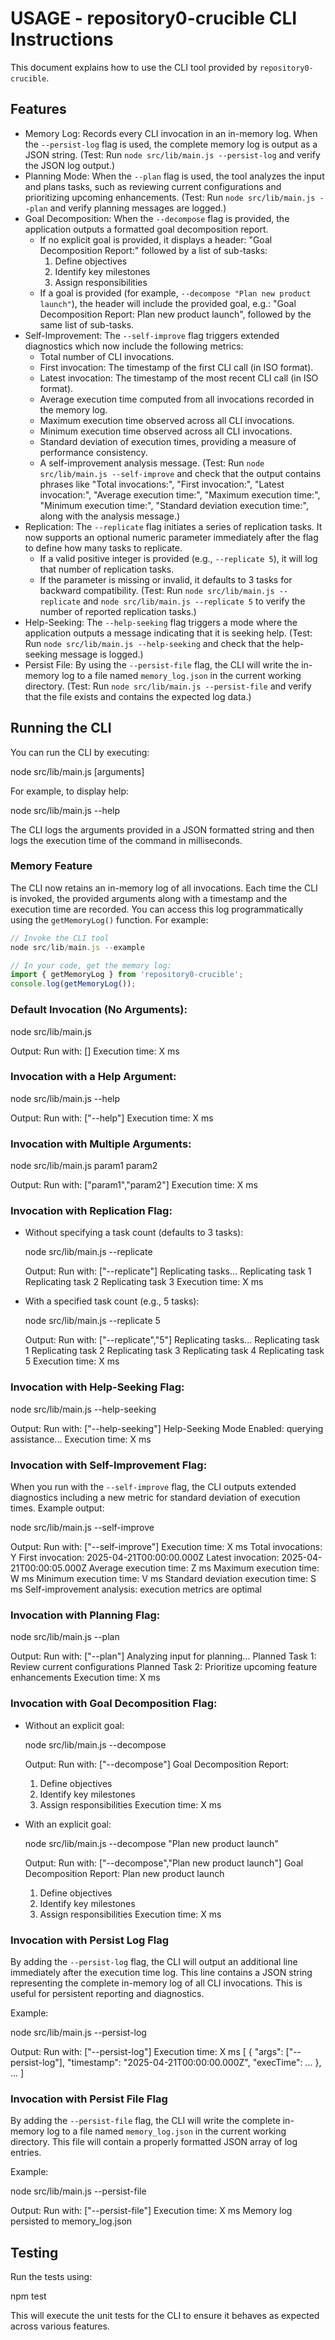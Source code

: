 # USAGE - repository0-crucible CLI Instructions

This document explains how to use the CLI tool provided by `repository0-crucible`.

## Features

- Memory Log: Records every CLI invocation in an in-memory log. When the `--persist-log` flag is used, the complete memory log is output as a JSON string. (Test: Run `node src/lib/main.js --persist-log` and verify the JSON log output.)
- Planning Mode: When the `--plan` flag is used, the tool analyzes the input and plans tasks, such as reviewing current configurations and prioritizing upcoming enhancements. (Test: Run `node src/lib/main.js --plan` and verify planning messages are logged.)
- Goal Decomposition: When the `--decompose` flag is provided, the application outputs a formatted goal decomposition report.
  - If no explicit goal is provided, it displays a header: "Goal Decomposition Report:" followed by a list of sub-tasks:
    1. Define objectives
    2. Identify key milestones
    3. Assign responsibilities
  - If a goal is provided (for example, `--decompose "Plan new product launch"`), the header will include the provided goal, e.g.: "Goal Decomposition Report: Plan new product launch", followed by the same list of sub-tasks.
- Self-Improvement: The `--self-improve` flag triggers extended diagnostics which now include the following metrics:
  - Total number of CLI invocations.
  - First invocation: The timestamp of the first CLI call (in ISO format).
  - Latest invocation: The timestamp of the most recent CLI call (in ISO format).
  - Average execution time computed from all invocations recorded in the memory log.
  - Maximum execution time observed across all CLI invocations.
  - Minimum execution time observed across all CLI invocations.
  - Standard deviation of execution times, providing a measure of performance consistency.
  - A self-improvement analysis message.
  (Test: Run `node src/lib/main.js --self-improve` and check that the output contains phrases like "Total invocations:", "First invocation:", "Latest invocation:", "Average execution time:", "Maximum execution time:", "Minimum execution time:", "Standard deviation execution time:", along with the analysis message.)
- Replication: The `--replicate` flag initiates a series of replication tasks. It now supports an optional numeric parameter immediately after the flag to define how many tasks to replicate.
  - If a valid positive integer is provided (e.g., `--replicate 5`), it will log that number of replication tasks.
  - If the parameter is missing or invalid, it defaults to 3 tasks for backward compatibility.
  (Test: Run `node src/lib/main.js --replicate` and `node src/lib/main.js --replicate 5` to verify the number of reported replication tasks.)
- Help-Seeking: The `--help-seeking` flag triggers a mode where the application outputs a message indicating that it is seeking help. (Test: Run `node src/lib/main.js --help-seeking` and check that the help-seeking message is logged.)
- Persist File: By using the `--persist-file` flag, the CLI will write the in-memory log to a file named `memory_log.json` in the current working directory. (Test: Run `node src/lib/main.js --persist-file` and verify that the file exists and contains the expected log data.)

## Running the CLI

You can run the CLI by executing:

  node src/lib/main.js [arguments]

For example, to display help:

  node src/lib/main.js --help

The CLI logs the arguments provided in a JSON formatted string and then logs the execution time of the command in milliseconds.

### Memory Feature

The CLI now retains an in-memory log of all invocations. Each time the CLI is invoked, the provided arguments along with a timestamp and the execution time are recorded. You can access this log programmatically using the `getMemoryLog()` function. For example:

```js
// Invoke the CLI tool
node src/lib/main.js --example

// In your code, get the memory log:
import { getMemoryLog } from 'repository0-crucible';
console.log(getMemoryLog());
```

### Default Invocation (No Arguments):

  node src/lib/main.js

  Output:
  Run with: []
  Execution time: X ms

### Invocation with a Help Argument:

  node src/lib/main.js --help

  Output:
  Run with: ["--help"]
  Execution time: X ms

### Invocation with Multiple Arguments:

  node src/lib/main.js param1 param2

  Output:
  Run with: ["param1","param2"]
  Execution time: X ms

### Invocation with Replication Flag:

- Without specifying a task count (defaults to 3 tasks):

  node src/lib/main.js --replicate

  Output:
  Run with: ["--replicate"]
  Replicating tasks...
  Replicating task 1
  Replicating task 2
  Replicating task 3
  Execution time: X ms

- With a specified task count (e.g., 5 tasks):

  node src/lib/main.js --replicate 5

  Output:
  Run with: ["--replicate","5"]
  Replicating tasks...
  Replicating task 1
  Replicating task 2
  Replicating task 3
  Replicating task 4
  Replicating task 5
  Execution time: X ms

### Invocation with Help-Seeking Flag:

  node src/lib/main.js --help-seeking

  Output:
  Run with: ["--help-seeking"]
  Help-Seeking Mode Enabled: querying assistance...
  Execution time: X ms

### Invocation with Self-Improvement Flag:

When you run with the `--self-improve` flag, the CLI outputs extended diagnostics including a new metric for standard deviation of execution times. Example output:

  node src/lib/main.js --self-improve

  Output:
  Run with: ["--self-improve"]
  Execution time: X ms
  Total invocations: Y
  First invocation: 2025-04-21T00:00:00.000Z
  Latest invocation: 2025-04-21T00:00:05.000Z
  Average execution time: Z ms
  Maximum execution time: W ms
  Minimum execution time: V ms
  Standard deviation execution time: S ms
  Self-improvement analysis: execution metrics are optimal

### Invocation with Planning Flag:

  node src/lib/main.js --plan

  Output:
  Run with: ["--plan"]
  Analyzing input for planning...
  Planned Task 1: Review current configurations
  Planned Task 2: Prioritize upcoming feature enhancements
  Execution time: X ms

### Invocation with Goal Decomposition Flag:

- Without an explicit goal:

  node src/lib/main.js --decompose

  Output:
  Run with: ["--decompose"]
  Goal Decomposition Report:
  1. Define objectives
  2. Identify key milestones
  3. Assign responsibilities
  Execution time: X ms

- With an explicit goal:

  node src/lib/main.js --decompose "Plan new product launch"

  Output:
  Run with: ["--decompose","Plan new product launch"]
  Goal Decomposition Report: Plan new product launch
  1. Define objectives
  2. Identify key milestones
  3. Assign responsibilities
  Execution time: X ms

### Invocation with Persist Log Flag

By adding the `--persist-log` flag, the CLI will output an additional line immediately after the execution time log. This line contains a JSON string representing the complete in-memory log of all CLI invocations. This is useful for persistent reporting and diagnostics.

Example:

  node src/lib/main.js --persist-log

  Output:
  Run with: ["--persist-log"]
  Execution time: X ms
  [ { "args": ["--persist-log"], "timestamp": "2025-04-21T00:00:00.000Z", "execTime": ... }, ... ]

### Invocation with Persist File Flag

By adding the `--persist-file` flag, the CLI will write the complete in-memory log to a file named `memory_log.json` in the current working directory. This file will contain a properly formatted JSON array of log entries.

Example:

  node src/lib/main.js --persist-file

  Output:
  Run with: ["--persist-file"]
  Execution time: X ms
  Memory log persisted to memory_log.json

## Testing

Run the tests using:

  npm test

This will execute the unit tests for the CLI to ensure it behaves as expected across various features.
